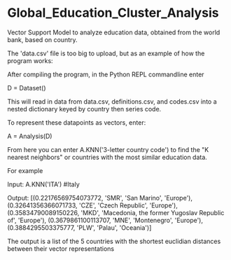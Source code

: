# Global_Education_Cluster_Analysis
Vector Support Model to analyze education data, obtained from the world bank, based on country. 

The 'data.csv' file is too big to upload, but as an example of how the program works:

After compiling the program, in the Python REPL commandline enter

  D = Dataset()
  
This will read in data from data.csv, definitions.csv, and codes.csv into a nested dictionary keyed by country then series code.

To represent these datapoints as vectors, enter:

  A = Analysis(D)
  
From here you can enter A.KNN('3-letter country code') to find the  "K nearest neighbors" or countries with the most similar education data.

For example

Input: A.KNN('ITA') #Italy

Output: [(0.22176569754073772, 'SMR', 'San Marino', 'Europe'), (0.32641356366071733, 'CZE', 'Czech Republic', 'Europe'), (0.35834790089150226, 'MKD', 'Macedonia, the former Yugoslav Republic of', 'Europe'), (0.3679861100113707, 'MNE', 'Montenegro', 'Europe'), (0.3884295503375777, 'PLW', 'Palau', 'Oceania')]

The output is a list of the 5 countries with the shortest euclidian distances between their vector representations
